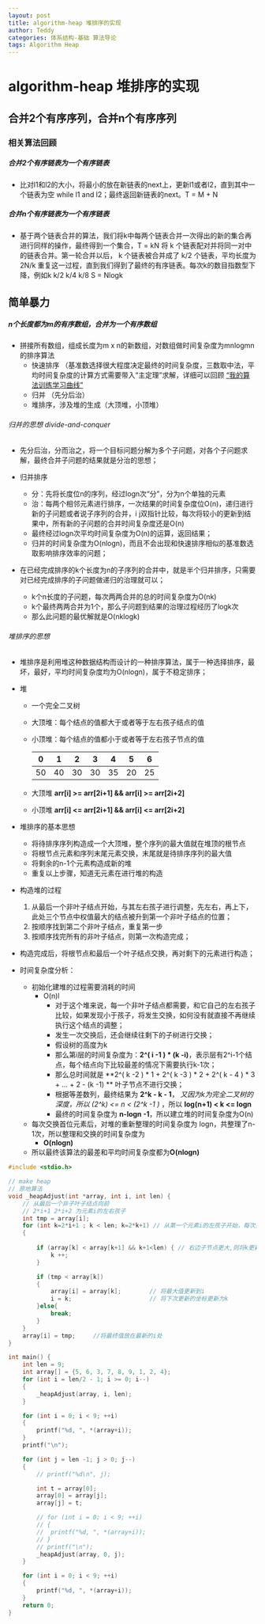 ```yaml
---
layout: post
title: algorithm-heap 堆排序的实现
author: Teddy
categories: 体系结构-基础 算法导论
tags: Algorithm Heap
---
```


# algorithm-heap 堆排序的实现

## 合并2个有序序列，合并n个有序序列 
### 相关算法回顾
##### 合并2个有序链表为一个有序链表
* 比对l1和l2的大小，将最小的放在新链表的next上，更新l1或者l2，直到其中一个链表为空 while l1 and l2；最终返回新链表的next。T = M + N

##### 合并n个有序链表为一个有序链表
* 基于两个链表合并的算法，我们将k中每两个链表合并一次得出的新的集合再进行同样的操作，最终得到一个集合，T = kN 将 k 个链表配对并将同一对中的链表合并。第一轮合并以后， k 个链表被合并成了 k/2 个链表，平均长度为 2N/k 重复这一过程，直到我们得到了最终的有序链表。每次k的数目指数型下降，例如k k/2 k/4 k/8 S = Nlogk


## 简单暴力
##### n个长度都为m的有序数组，合并为一个有序数组
* 拼接所有数组，组成长度为m x n的新数组，对数组做时间复杂度为mnlogmn的排序算法
	* 快速排序 （基准数选择很大程度决定最终的时间复杂度，三数取中法，平均时间复杂度的计算方式需要带入“主定理”求解，详细可以回顾 [“我的算法训练学习曲线”](https://teddygoodman.github.io/2020/03/02/Algorithm-curve/)
	* 归并 （先分后治）
	* 堆排序，涉及堆的生成（大顶堆，小顶堆）


###### 归并的思想 divide-and-conquer
* 先分后治，分而治之，将一个目标问题分解为多个子问题，对各个子问题求解，最终合并子问题的结果就是分治的思想；
* 归并排序
	* 分：先将长度位n的序列，经过logn次“分”，分为n个单独的元素
	* 治：每两个相邻元素进行排序，一次结果的时间复杂度位O(n)，递归进行新的子问题或者说子序列的合并，i j双指针比较，每次将较小的更新到结果中，所有新的子问题的合并时间复杂度还是O(n)
	* 最终经过logn次平均时间复杂度为O(n)的运算，返回结果；
	* 归并的时间复杂度为O(nlogn)，而且不会出现和快速排序相似的基准数选取影响排序效率的问题；

* 在已经完成排序的k个长度为n的子序列的合并中，就是半个归并排序，只需要对已经完成排序的子问题做递归的治理就可以；
	* k个n长度的子问题，每次两两合并的总的时间复杂度为O(nk)
	* k个最终两两合并为1个，那么子问题到结果的治理过程经历了logk次
	* 那么此问题的最优解就是O(nklogk)


###### 堆排序的思想

* 堆排序是利用堆这种数据结构而设计的一种排序算法，属于一种选择排序，最坏，最好，平均时间复杂度均为O(nlogn)，属于不稳定排序；

* 堆
	* 一个完全二叉树
	
	* 大顶堆：每个结点的值都大于或者等于左右孩子结点的值

	* 小顶堆：每个结点的值都小于或者等于左右孩子节点的值
	
	  | 0    | 1    | 2    | 3    | 4    | 5    | 6    |
	  | ---- | ---- | ---- | ---- | ---- | ---- | ---- |
	  | 50   | 40   | 30   | 30   | 35   | 20   | 25   |
	
	* 大顶堆 **arr[i] >= arr[2i+1] && arr[i] >= arr[2i+2]**
	* 小顶堆 **arr[i] <= arr[2i+1] && arr[i] <= arr[2i+2]**

* 堆排序的基本思想
  * 将待排序序列构造成一个大顶堆，整个序列的最大值就在堆顶的根节点
  * 将根节点元素和序列末尾元素交换，末尾就是待排序序列的最大值
  * 将剩余的n-1个元素构造成新的堆
  * 重复以上步骤，知道无元素在进行堆的构造
* 构造堆的过程
  1. 从最后一个非叶子结点开始，与其左右孩子进行调整，先左右，再上下，此处三个节点中权值最大的结点被升到第一个非叶子结点的位置；
  2. 按顺序找到第二个非叶子结点，重复第一步
  3. 按顺序找完所有的非叶子结点，则第一次构造完成；
* 构造完成后，将根节点和最后一个叶子结点交换，再对剩下的元素进行构造；
* 时间复杂度分析：
  * 初始化建堆的过程需要消耗的时间
    * O(n)l
      * 对于这个堆来说，每一个非叶子结点都需要，和它自己的左右孩子比较，如果发现小于孩子，将发生交换，如何没有就直接不再继续执行这个结点的调整；
      * 发生一次交换后，还会继续往剩下的子树进行交换；
      * 假设树的高度为k
      * 那么第i层的时间复杂度为：**2^( i -1 ) * (k -i)**，表示层有2^i-1个结点，每个结点向下比较最差的情况下需要执行k-1次；
      * 那么总时间就是 **2^( k -2 ) * 1 + 2^( k -3 ) * 2 + 2^( k - 4 ) * 3 + ... + 2 - (k -1) ** 叶子节点不进行交换；
      * 根据等差数列，最终结果为 **2^k - k - 1**， *又因为k为完全二叉树的深度，所以 (2^k) <=  n < (2^k  -1 )* ，所以 **log(n+1) < k <= logn** 
      * 最终的时间复杂度为 **n-logn -1**，所以建立堆的时间复杂度为O(n)
  * 每次交换首位元素后，对堆的重新整理的时间复杂度为 logn，共整理了n-1次，所以整理和交换的时间复杂度为 
    * **O(nlogn)**
  * 所以最终该算法的最差和平均时间复杂度都为**O(nlogn)**



```c
#include <stdio.h>

// make heap
// 原地算法
void _heapAdjust(int *array, int i, int len) {
	// 从最后一个非子叶子结点向前
	// 2*i+1 2*i+2 为元素i的左右孩子
	int tmp = array[i];
	for (int k=2*i+1 ; k < len; k=2*k+1) // 从第一个元素i的左孩子开始，每次更新
	{
		
		if (array[k] < array[k+1] && k+1<len) { // 右边子节点更大,则将k更新的右边
			k ++;
		}

		if (tmp < array[k])
		{
			array[i] = array[k];		// 将最大值更新到i
			i = k;						// 将下次更新的坐标更新为k
		}else{
			break;
		}
	}
	array[i] = tmp;		//将最终值放在最新的i处
}

int main() {
	int len = 9;
	int array[] = {5, 6, 3, 7, 8, 9, 1, 2, 4};
	for (int i = len/2 - 1; i >= 0; i--)
	{
		_heapAdjust(array, i, len);
	}

	for (int i = 0; i < 9; ++i)
	{
		printf("%d, ", *(array+i));
	}
	printf("\n");

	for (int j = len -1; j > 0; j--)
	{
		// printf("%d\n", j);

		int t = array[0];
		array[0] = array[j];
		array[j] = t;

		// for (int i = 0; i < 9; ++i)
		// {
		// 	printf("%d, ", *(array+i));
		// }
		// printf("\n");
		_heapAdjust(array, 0, j);
	}

	for (int i = 0; i < 9; ++i)
	{
		printf("%d, ", *(array+i));
	}
	return 0;
}
```



















